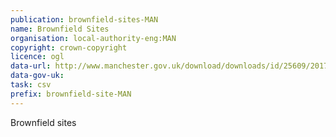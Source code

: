 ```yaml
---
publication: brownfield-sites-MAN
name: Brownfield Sites
organisation: local-authority-eng:MAN
copyright: crown-copyright
licence: ogl
data-url: http://www.manchester.gov.uk/download/downloads/id/25609/2017_manchester_brownfield_register.csv
data-gov-uk: 
task: csv
prefix: brownfield-site-MAN
---
```


Brownfield sites

